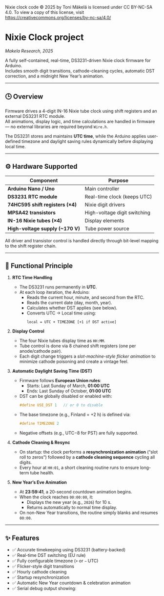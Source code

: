 Nixie clock code © 2025 by Toni Mäkelä is licensed under CC BY-NC-SA 4.0. To view a copy of this license, visit https://creativecommons.org/licenses/by-nc-sa/4.0/ 


# Nixie Clock project
*Makela Research, 2025*  

A fully self-contained, real-time, DS3231-driven Nixie clock firmware for Arduino.  
Includes smooth digit transitions, cathode-cleaning cycles, automatic DST correction, and a midnight New Year’s animation.  

---

## 🕒 Overview

Firmware drives a 4-digit IN-16 Nixie tube clock using shift registers and an external DS3231 RTC module.  
All animations, display logic, and time calculations are handled in firmware — no external libraries are required beyond `Wire.h`.

The DS3231 stores and maintains **UTC time**, while the Arduino applies user-defined timezone and daylight saving rules dynamically before displaying local time.

---

## ⚙️ Hardware Supported

| Component | Purpose |
|------------|----------|
| **Arduino Nano / Uno** | Main controller |
| **DS3231 RTC module** | Real-time clock (keeps UTC) |
| **74HC595 shift registers (×4)** | Nixie digit drivers |
| **MPSA42 transistors** | High-voltage digit switching |
| **IN-16 Nixie tubes (×4)** | Display elements |
| **High-voltage supply (~170 V)** | Tube power source |

All driver and transistor control is handled directly through bit-level mapping to the shift register chain.

---

## 🧠 Functional Principle

1. **RTC Time Handling**
   - The DS3231 runs permanently in **UTC**.
   - At each loop iteration, the Arduino:
     - Reads the current hour, minute, and second from the RTC.
     - Reads the current date (day, month, year).
     - Calculates whether DST applies (see below).
     - Converts UTC → Local time using:
       ```
       local = UTC + TIMEZONE [+1 if DST active]
       ```

2. **Display Control**
   - The four Nixie tubes display time as `HH:MM`.
   - Tube control is done via 8 chained shift registers (one per anode/cathode pair).
   - Each digit change triggers a *slot-machine-style flicker animation* to minimize cathode poisoning and create a vintage feel.

3. **Automatic Daylight Saving Time (DST)**
   - Firmware follows **European Union rules**:
     - Starts: Last Sunday of March, **01:00 UTC**
     - Ends: Last Sunday of October, **01:00 UTC**
   - DST can be globally disabled or enabled with:
     ```cpp
     #define USE_DST 1   // or 0 to disable
     ```
   - The base timezone (e.g., Finland = +2 h) is defined via:
     ```cpp
     #define TIMEZONE 2
     ```
   - Negative offsets (e.g., UTC−8 for PST) are fully supported.

4. **Cathode Cleaning & Resync**
   - On startup: the clock performs a **resynchronization animation** (“slot roll to zeros”) followed by a **cathode cleaning sequence** cycling all digits.
   - Every hour at `HH:01`, a short cleaning routine runs to ensure long-term tube health.

5. **New Year’s Eve Animation**
   - At **23:59:41**, a 20-second countdown animation begins.
   - When the clock reaches `00:00:00`, it:
     - Displays the new year (e.g., `2026`) for 10 s.
     - Returns automatically to normal time display.
   - On non-New Year transitions, the routine simply blanks and resumes `00:00`.

---

## ✨ Features

- ✅ Accurate timekeeping using DS3231 (battery-backed)
- ✅ Real-time DST switching (EU rule)
- ✅ Fully configurable timezone (`+` or `−` UTC)
- ✅ Flicker-style digit transitions
- ✅ Hourly cathode cleaning
- ✅ Startup resynchronization
- ✅ Automatic New Year countdown & celebration animation
- ✅ Serial debug output showing:
